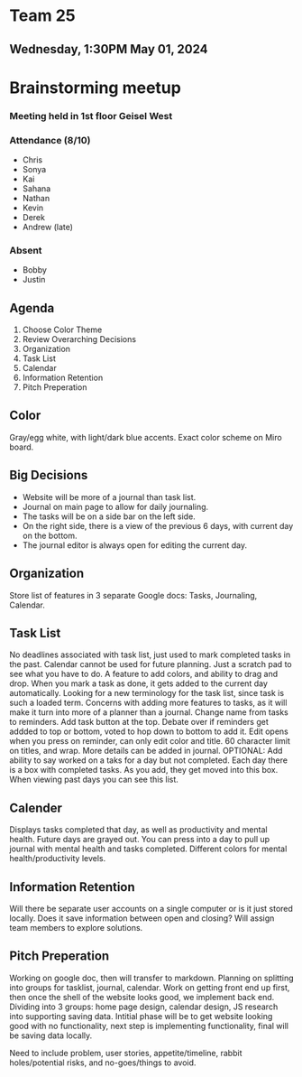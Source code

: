 # Team 25
## Wednesday, 1:30PM May 01, 2024

# Brainstorming meetup
### Meeting held in 1st floor Geisel West

### Attendance (8/10)
- Chris
- Sonya
- Kai
- Sahana
- Nathan
- Kevin
- Derek
- Andrew (late)

### Absent
- Bobby
- Justin

## Agenda
1. Choose Color Theme
2. Review Overarching Decisions
4. Organization
5. Task List
6. Calendar
7. Information Retention
8. Pitch Preperation

## Color
Gray/egg white, with light/dark blue accents. Exact color scheme on Miro board.

## Big Decisions
- Website will be more of a journal than task list.
- Journal on main page to allow for daily journaling.
- The tasks will be on a side bar on the left side.
- On the right side, there is a view of the previous 6 days, with current day on the bottom.
- The journal editor is always open for editing the current day.

## Organization
Store list of features in 3 separate Google docs: Tasks, Journaling, Calendar.

## Task List
No deadlines associated with task list, just used to mark completed tasks in the past. Calendar cannot be used for future planning. Just a scratch pad to see what you have to do. A feature to add colors, and ability to drag and drop. When you mark a task as done, it gets added to the current day automatically. Looking for a new terminology for the task list, since task is such a loaded term. Concerns with adding more features to tasks, as it will make it turn into more of a planner than a journal. Change name from tasks to reminders. Add task button at the top. Debate over if reminders get addded to top or bottom, voted to hop down to bottom to add it. Edit opens when you press on reminder, can only edit color and title. 60 character limit on titles, and wrap. More details can be added in journal. OPTIONAL: Add ability to say worked on a taks for a day but not completed. Each day there is a box with completed tasks. As you add, they get moved into this box. When viewing past days you can see this list.

## Calender
Displays tasks completed that day, as well as productivity and mental health. Future days are grayed out. You can press into a day to pull up journal with mental health and tasks completed. Different colors for mental health/productivity levels.

## Information Retention
Will there be separate user accounts on a single computer or is it just stored locally. Does it save information between open and closing? Will assign team members to explore solutions.

## Pitch Preperation
Working on google doc, then will transfer to markdown. Planning on splitting into groups for tasklist, journal, calendar. Work on getting front end up first, then once the shell of the website looks good, we implement back end. Dividing into 3 groups: home page design, calendar design, JS research into supporting saving data. Intitial phase will be to get website looking good with no functionality, next step is implementing functionality, final will be saving data locally.

Need to include problem, user stories, appetite/timeline, rabbit holes/potential risks, and no-goes/things to avoid.


